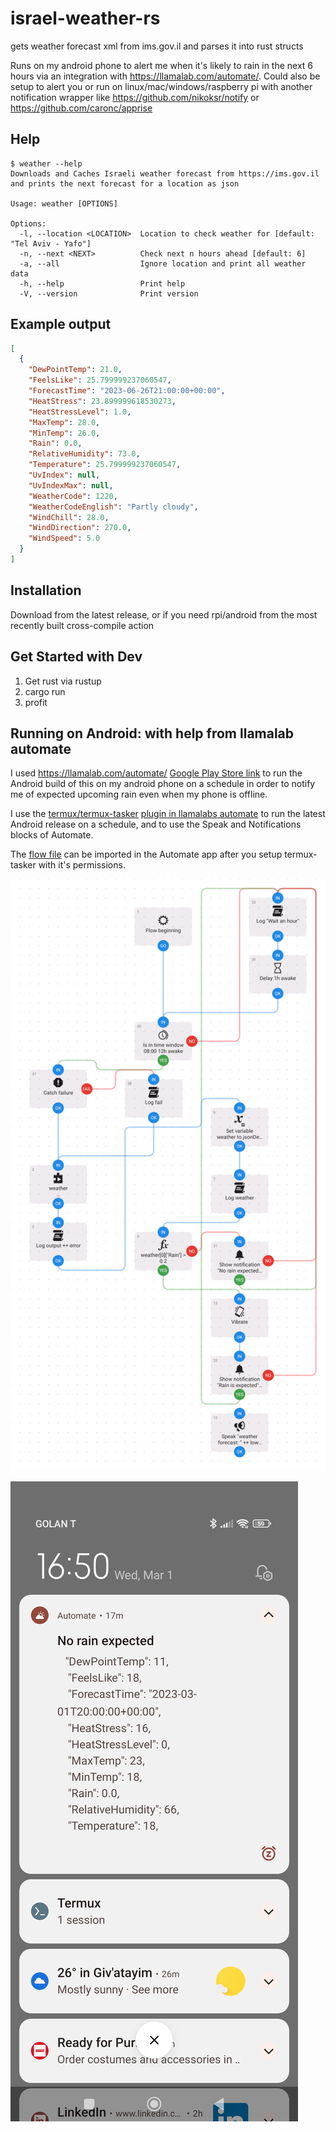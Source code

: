 # israel-weather-rs
gets weather forecast xml from ims.gov.il and parses it into rust structs

Runs on my android phone to alert me when it's likely to rain in the next 6 hours via an integration with https://llamalab.com/automate/. Could also be setup to alert you or run on linux/mac/windows/raspberry pi with another notification wrapper like https://github.com/nikoksr/notify or https://github.com/caronc/apprise

## Help
```
$ weather --help
Downloads and Caches Israeli weather forecast from https://ims.gov.il and prints the next forecast for a location as json

Usage: weather [OPTIONS]

Options:
  -l, --location <LOCATION>  Location to check weather for [default: "Tel Aviv - Yafo"]
  -n, --next <NEXT>          Check next n hours ahead [default: 6]
  -a, --all                  Ignore location and print all weather data
  -h, --help                 Print help
  -V, --version              Print version
```

## Example output
```json
[
  {
    "DewPointTemp": 21.0,
    "FeelsLike": 25.799999237060547,
    "ForecastTime": "2023-06-26T21:00:00+00:00",
    "HeatStress": 23.899999618530273,
    "HeatStressLevel": 1.0,
    "MaxTemp": 28.0,
    "MinTemp": 26.0,
    "Rain": 0.0,
    "RelativeHumidity": 73.0,
    "Temperature": 25.799999237060547,
    "UvIndex": null,
    "UvIndexMax": null,
    "WeatherCode": 1220,
    "WeatherCodeEnglish": "Partly cloudy",
    "WindChill": 28.0,
    "WindDirection": 270.0,
    "WindSpeed": 5.0
  }
]
```

## Installation
Download from the latest release, or if you need rpi/android from the most recently built cross-compile action

## Get Started with Dev
1. Get rust via rustup
1. cargo run
1. profit

## Running on Android: with help from llamalab automate
I used https://llamalab.com/automate/ [Google Play Store link](https://play.google.com/store/apps/details?id=com.llamalab.automate&referrer=utm_source%3Dhomepage) to run the Android build of this on my android phone on a schedule in order to notify me of expected upcoming rain even when my phone is offline.

I use the [termux/termux-tasker](https://github.com/termux/termux-tasker) [plugin in llamalabs automate](https://llamalab.com/automate/doc/block/plugin_setting.html) to run the latest Android release on a schedule, and to use the Speak and Notifications blocks of Automate.

The [flow file](./barakplasma_israel-weather-rs.flo) can be imported in the Automate app after you setup termux-tasker with it's permissions.

![flow-preview](./barakplasma-israel-weather-rs.png)

![notification-example](./Screenshot_2023-03-01-16-50-49-219_com.llamalab.automate.jpg)

